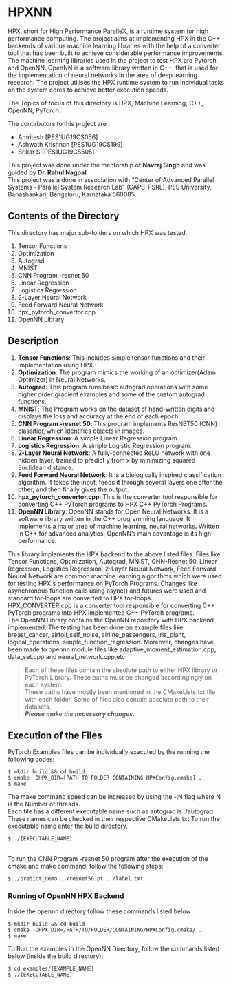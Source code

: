# HPXNN
HPX, short for High Performance ParalleX, is a runtime system for high performance computing. 
The project aims at implementing HPX in the C++ backends of various machine learning libraries with the help of a converter tool that has been built to achieve considerable performance improvements. The machine learning libraries used in the project to test HPX are Pytorch and OpenNN. OpenNN is a software library written in C++, that is used for the implementation of neural networks in the area of deep learning research. The project utilises the HPX runtime system to run individual tasks on the system cores to achieve better execution speeds.

The Topics of focus of this directory is HPX, Machine Learning, C++, OpenNN, PyTorch.

The contirbutors to this project are 
<ul>
    <li>Amritesh [PES1UG19CS056]</li>
    <li>Ashwath Krishnan [PES1UG19CS199]</li>
    <li>Srikar S [PES1UG19CS505]</li>
</ul>
This project was done under the mentorship of <b>Navraj Singh</b> and was guided by <b>Dr. Rahul Nagpal</b>. <br>
This project was a done in association with "Center of Advanced Parallel Systems - Parallel System Research Lab" (CAPS-PSRL), PES University, Banashankari, Bengaluru, Karnataka 560085.

## Contents of the Directory

This directory has major sub-folders on which HPX was tested. 
<ol>
    <li>Tensor Functions</li>
    <li>Optimization</li>
    <li>Autograd</li>
    <li>MNIST</li>
    <li>CNN Program -resnet 50</li>
    <li>Linear Regression</li>
    <li>Logistics Regression</li>
    <li>2-Layer Neural Network</li>
    <li>Feed Forward Neural Network</li>
    <li>hpx_pytorch_convertor.cpp</li>
    <li>OpenNN Library</li>
</ol>

## Description
<ol>
    <li><b>Tensor Functions</b>: This includes simple tensor functions and their implementation using HPX.
    <li><b>Optimization</b>: The program mimics the working of an optimizer(Adam Optimizer) in Neural Networks.
    <li><b>Autograd</b>: This program runs basic autograd operations with some higher order gradient examples and some of the custom autograd functions.
    <li><b>MNIST</b>: The Program works on the dataset of hand-written digits and displays the loss and accuracy at the end of each epoch.
    <li><b>CNN Program -resnet 50</b>: This program implements ResNET50 (CNN) classifier, which  identifies objects in images.
    <li><b>Linear Regression</b>: A simple Linear Regression program.
    <li><b>Logistics Regression</b>: A simple Logistic Regression program.
    <li><b>2-Layer Neural Network</b>: A fully-connected ReLU network with one hidden layer, trained to predict y from x by minimizing squared Euclidean distance.
    <li><b>Feed Forward Neural Network</b>: It is a biologically inspired classification algorithm. It takes the input, feeds it through several layers one after the other, and then finally gives the output.
    <li><b>hpx_pytorch_convertor.cpp</b>: This is the converter tool responsible for converting C++ PyTorch programs to HPX C++ PyTorch Programs.  
    <li><b>OpenNN Library</b>: OpenNN stands for Open Neural Networks. It is a software library written in the C++ programming language. It implements a major area of machine learning, neural networks. Written in C++ for advanced analytics, OpenNN’s main advantage is its high performance. 
</ol>
This library implements the HPX backend to the above listed files. Files like Tensor Functions, Optimization, Autograd, MNIST, CNN-Resnet 50, Linear Regression, Logistics Regression, 2-Layer Neural Network, Feed Forward Neural Network are common machine learning algorithms which were used for testing HPX's performance on PyTorch Programs. Changes like asynchronous function calls using async() and futures were used and standard for-loops are converted to HPX for-loops.<br>
HPX_CONVERTER.cpp is a converter tool responsible for converting C++ PyTorch programs into HPX implemented C++ PyTorch programs. <br>
The OpenNN Library contains the OpenNN repository with HPX backend implemented. The testing has been done on example files like breast_cancer, airfoil_self_noise, airline_passengers, iris_plant, logical_operations, simple_function_regression. Moreover, changes have been made to opennn module files like adaptive_moment_estimation.cpp, data_set.cpp and neural_network.cpp,etc. 

> Each of these files contain the absolute path to either HPX library or PyTorch Library. These paths must be changed accordingingly on each system.<br>
> These paths have mostly been mentioned in the CMakeLists.txt file with each folder. Some of files also contain absolute path to their datasets.<br> <i><b>Please make the necessary changes.</b></i>

## Execution of the Files

PyTorch Examples files can be individually executed by the running the following codes:
```
$ mkdir build && cd build
$ cmake -DHPX_DIR=[PATH TO FOLDER CONTAINING HPXConfig.cmake] .. 
$ make
```
The make command speed can be increased by using the -jN flag where N is the Number of threads. 
<br>
Each file has a different executable name such as 
autograd is ./autograd
<br>
These names can be checked in their respective CMakeLists.txt
To run the executable name enter the build directory.
```
$ ./[EXECUTABLE_NAME]
```
<br> To run the CNN Program -resnet 50 program after the execution of the cmake and make command, follow the following steps:
```
$ ./predict_demo ../resnet50.pt ../label.txt          
```

### Running of OpenNN HPX Backend
Inside the opennn directory follow these commands listed below
```
$ mkdir build && cd build
$ cmake -DHPX_DIR=/PATH/TO/FOLDER/CONTAINING/HPXConfig.cmake/ .. 
$ make
```
To Run the examples in the OpenNN Directory, follow the commands listed below (inside the build directory):
```
$ cd examples/[EXAMPLE_NAME]
$ ./[EXECUTABLE_NAME]
```

